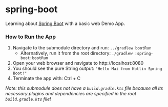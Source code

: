 # spring-boot
Learning about [Spring Boot](https://spring.io/projects/spring-boot) with a basic web Demo App. 

### How to Run the App
1) Navigate to the submodule directory and run: `../gradlew bootRun`
   * Alternatively, run it from the root directory: `./gradlew :spring-boot:bootRun`
2) Open your web browser and navigate to http://localhost:8080
3) You should see the pure String output: `"Hello Mai from Kotlin Spring Boot!"`
4) Terminate the app with: Ctrl + C

_Note: this submodule does not have a `build.gradle.kts` file because all its necessary plugins and dependencies are 
specified in the root `build.gradle.kts` file!_